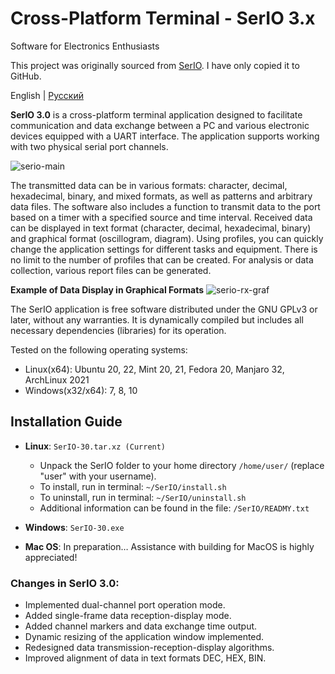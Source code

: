 # Cross-Platform Terminal - SerIO 3.x
Software for Electronics Enthusiasts

This project was originally sourced from [SerIO](https://we.easyelectronics.ru/CADSoft/kross-platformennyy-terminal---serio-3x.html). I have only copied it to GitHub.

English | [Русский](README_ru.md)

**SerIO 3.0** is a cross-platform terminal application designed to facilitate communication and data exchange between a PC and various electronic devices equipped with a UART interface. The application supports working with two physical serial port channels.

![serio-main](https://github.com/user-attachments/assets/49858c33-0dc2-48ea-a3ac-2e80e9a1529a)

The transmitted data can be in various formats: character, decimal, hexadecimal, binary, and mixed formats, as well as patterns and arbitrary data files. The software also includes a function to transmit data to the port based on a timer with a specified source and time interval. Received data can be displayed in text format (character, decimal, hexadecimal, binary) and graphical format (oscillogram, diagram). Using profiles, you can quickly change the application settings for different tasks and equipment. There is no limit to the number of profiles that can be created. For analysis or data collection, various report files can be generated.

**Example of Data Display in Graphical Formats**
![serio-rx-graf](https://github.com/user-attachments/assets/50b74a15-1815-47d6-8f2d-14ac759b22ca)


The SerIO application is free software distributed under the GNU GPLv3 or later, without any warranties. It is dynamically compiled but includes all necessary dependencies (libraries) for its operation.

Tested on the following operating systems:
- Linux(x64): Ubuntu 20, 22, Mint 20, 21, Fedora 20, Manjaro 32, ArchLinux 2021
- Windows(x32/x64): 7, 8, 10

## Installation Guide
- **Linux**: `SerIO-30.tar.xz (Current)`
  - Unpack the SerIO folder to your home directory `/home/user/` (replace "user" with your username).
  - To install, run in terminal: `~/SerIO/install.sh`
  - To uninstall, run in terminal: `~/SerIO/uninstall.sh`
  - Additional information can be found in the file: `/SerIO/READMY.txt`

- **Windows**: `SerIO-30.exe`
- **Mac OS**: In preparation… Assistance with building for MacOS is highly appreciated!

### Changes in SerIO 3.0:

- Implemented dual-channel port operation mode.
- Added single-frame data reception-display mode.
- Added channel markers and data exchange time output.
- Dynamic resizing of the application window implemented.
- Redesigned data transmission-reception-display algorithms.
- Improved alignment of data in text formats DEC, HEX, BIN.

